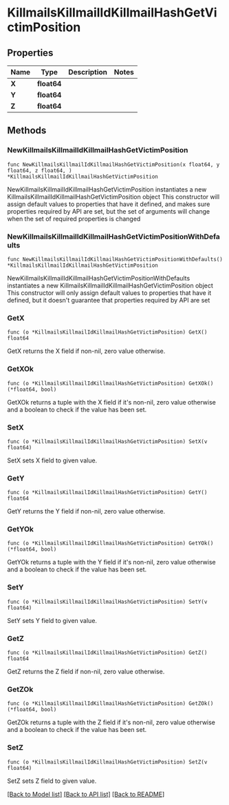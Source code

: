 # KillmailsKillmailIdKillmailHashGetVictimPosition

## Properties

Name | Type | Description | Notes
------------ | ------------- | ------------- | -------------
**X** | **float64** |  | 
**Y** | **float64** |  | 
**Z** | **float64** |  | 

## Methods

### NewKillmailsKillmailIdKillmailHashGetVictimPosition

`func NewKillmailsKillmailIdKillmailHashGetVictimPosition(x float64, y float64, z float64, ) *KillmailsKillmailIdKillmailHashGetVictimPosition`

NewKillmailsKillmailIdKillmailHashGetVictimPosition instantiates a new KillmailsKillmailIdKillmailHashGetVictimPosition object
This constructor will assign default values to properties that have it defined,
and makes sure properties required by API are set, but the set of arguments
will change when the set of required properties is changed

### NewKillmailsKillmailIdKillmailHashGetVictimPositionWithDefaults

`func NewKillmailsKillmailIdKillmailHashGetVictimPositionWithDefaults() *KillmailsKillmailIdKillmailHashGetVictimPosition`

NewKillmailsKillmailIdKillmailHashGetVictimPositionWithDefaults instantiates a new KillmailsKillmailIdKillmailHashGetVictimPosition object
This constructor will only assign default values to properties that have it defined,
but it doesn't guarantee that properties required by API are set

### GetX

`func (o *KillmailsKillmailIdKillmailHashGetVictimPosition) GetX() float64`

GetX returns the X field if non-nil, zero value otherwise.

### GetXOk

`func (o *KillmailsKillmailIdKillmailHashGetVictimPosition) GetXOk() (*float64, bool)`

GetXOk returns a tuple with the X field if it's non-nil, zero value otherwise
and a boolean to check if the value has been set.

### SetX

`func (o *KillmailsKillmailIdKillmailHashGetVictimPosition) SetX(v float64)`

SetX sets X field to given value.


### GetY

`func (o *KillmailsKillmailIdKillmailHashGetVictimPosition) GetY() float64`

GetY returns the Y field if non-nil, zero value otherwise.

### GetYOk

`func (o *KillmailsKillmailIdKillmailHashGetVictimPosition) GetYOk() (*float64, bool)`

GetYOk returns a tuple with the Y field if it's non-nil, zero value otherwise
and a boolean to check if the value has been set.

### SetY

`func (o *KillmailsKillmailIdKillmailHashGetVictimPosition) SetY(v float64)`

SetY sets Y field to given value.


### GetZ

`func (o *KillmailsKillmailIdKillmailHashGetVictimPosition) GetZ() float64`

GetZ returns the Z field if non-nil, zero value otherwise.

### GetZOk

`func (o *KillmailsKillmailIdKillmailHashGetVictimPosition) GetZOk() (*float64, bool)`

GetZOk returns a tuple with the Z field if it's non-nil, zero value otherwise
and a boolean to check if the value has been set.

### SetZ

`func (o *KillmailsKillmailIdKillmailHashGetVictimPosition) SetZ(v float64)`

SetZ sets Z field to given value.



[[Back to Model list]](../README.md#documentation-for-models) [[Back to API list]](../README.md#documentation-for-api-endpoints) [[Back to README]](../README.md)



